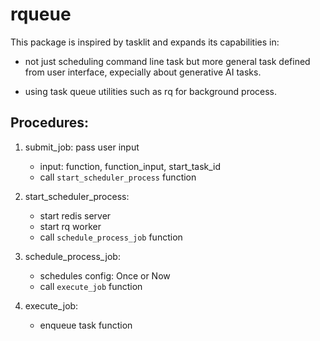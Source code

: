 # rqueue

This package is inspired by tasklit and expands its capabilities in: 

- not just scheduling command line task but more general task defined from user interface, expecially about generative AI tasks.

- using task queue utilities such as rq for background process.


## Procedures:
1. submit_job: pass user input
	- input: function, function_input, start_task_id 
	- call `start_scheduler_process` function

2. start_scheduler_process: 
	- start redis server
	- start rq worker
	- call `schedule_process_job` function

3. schedule_process_job:
	- schedules config: Once or Now
	- call `execute_job` function

4. execute_job:
	- enqueue task function